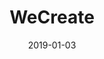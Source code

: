 ---
title: 'WeCreate'
date: '2019-01-03'
client: 'WeTransfer'
ontwerpvraag: ''
members:
    -   name: Anouschka Martien
    -   name: Anne van Duin
    -   name: Jaap Hueting
    -   name: Raymon van Veggel
    -   name: Norbert Roodhorst
miro: 'uXjVOab8Ju4=/?invite_link_id=654815454706'
visual: ''
youtube: ''
teams: ''
---